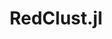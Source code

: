 ---
title: RedClust.jl
summary: A Julia package for Bayesian clustering using pairwise dissimilarities.
tags: ['academic', 'statistics']
# date: '2016-04-27T00:00:00Z'

# Optional external URL for project (replaces project detail page).
external_link: 'https://abhinavnatarajan.github.io/RedClust.jl'

# image:
#   caption: Photo by rawpixel on Unsplash
#   focal_point: Smart

links:
  - icon: github
    icon_pack: fab
    name: Github
    url: https://github.com/abhinavnatarajan/RedClust.jl
url_code: ''
url_pdf: ''
url_slides: ''
url_video: ''

# Slides (optional).
#   Associate this project with Markdown slides.
#   Simply enter your slide deck's filename without extension.
#   E.g. `slides = "example-slides"` references `content/slides/example-slides.md`.
#   Otherwise, set `slides = ""`.
# slides: ""
---
